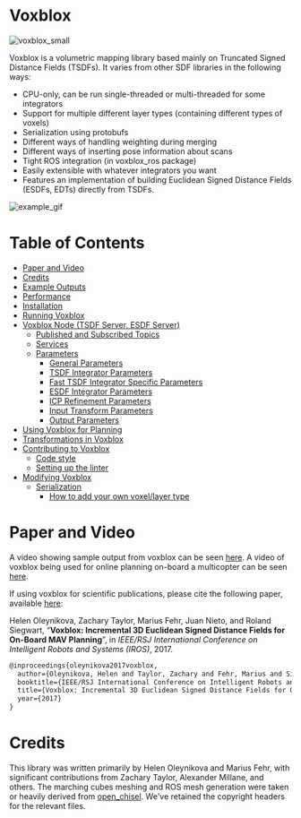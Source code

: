 # Voxblox

![voxblox_small](https://cloud.githubusercontent.com/assets/5616392/15180357/536a8776-1781-11e6-8c1d-f2dfa34b1408.gif)

Voxblox is a volumetric mapping library based mainly on Truncated Signed Distance Fields (TSDFs). It varies from other SDF libraries in the following ways:
 * CPU-only, can be run single-threaded or multi-threaded for some integrators
 * Support for multiple different layer types (containing different types of voxels)
 * Serialization using protobufs
 * Different ways of handling weighting during merging
 * Different ways of inserting pose information about scans
 * Tight ROS integration (in voxblox_ros package)
 * Easily extensible with whatever integrators you want
 * Features an implementation of building Euclidean Signed Distance Fields (ESDFs, EDTs) directly from TSDFs.

![example_gif](http://i.imgur.com/2wLztFm.gif)

# Table of Contents
* [Paper and Video](#paper-and-video)
* [Credits](#credits)
* [Example Outputs](https://github.com/ethz-asl/voxblox/wiki/Example-Outputs)
* [Performance](https://github.com/ethz-asl/voxblox/wiki/Performance)
* [Installation](https://github.com/ethz-asl/voxblox/wiki/Installation)
* [Running Voxblox](https://github.com/ethz-asl/voxblox/wiki/Running-Voxblox)
* [Voxblox Node (TSDF Server, ESDF Server)](https://github.com/ethz-asl/voxblox/wiki/The-Voxblox-Node)
  * [Published and Subscribed Topics](https://github.com/ethz-asl/voxblox/wiki/The-Voxblox-Node/#published-and-subscribed-topics)
  * [Services](https://github.com/ethz-asl/voxblox/wiki/The-Voxblox-Node/#services)
  * [Parameters](https://github.com/ethz-asl/voxblox/wiki/The-Voxblox-Node#parameters)
    * [General Parameters](https://github.com/ethz-asl/voxblox/wiki/The-Voxblox-Node/#general-parameters)
    * [TSDF Integrator Parameters](https://github.com/ethz-asl/voxblox/wiki/The-Voxblox-Node/#tsdf-integrator-parameters)
    * [Fast TSDF Integrator Specific Parameters](https://github.com/ethz-asl/voxblox/wiki/The-Voxblox-Node/#fast-tsdf-integrator-specific-parameters)
    * [ESDF Integrator Parameters](https://github.com/ethz-asl/voxblox/wiki/The-Voxblox-Node/#esdf-integrator-parameters)
    * [ICP Refinement Parameters](https://github.com/ethz-asl/voxblox/wiki/The-Voxblox-Node/#icp-refinement-parameters)
    * [Input Transform Parameters](https://github.com/ethz-asl/voxblox/wiki/The-Voxblox-Node/#input-transform-parameters)
    * [Output Parameters](https://github.com/ethz-asl/voxblox/wiki/The-Voxblox-Node/#output-parameters)
* [Using Voxblox for Planning](https://github.com/ethz-asl/voxblox/wiki/Using-Voxblox-for-Planning)
* [Transformations in Voxblox](https://github.com/ethz-asl/voxblox/wiki/Transformations)
* [Contributing to Voxblox](https://github.com/ethz-asl/voxblox/wiki/Modifying-And-Contributing/#contributing-to-voxblox)
    * [Code style](https://github.com/ethz-asl/voxblox/wiki/Modifying-And-Contributing/#code-style)
    * [Setting up the linter](https://github.com/ethz-asl/voxblox/wiki/Modifying-And-Contributing/#setting-up-the-linter)
* [Modifying Voxblox](https://github.com/ethz-asl/voxblox/wiki/Modifying-And-Contributing/#modifying-voxblox)
  * [Serialization](https://github.com/ethz-asl/voxblox/wiki/Modifying-And-Contributing/#serialization)
    * [How to add your own voxel/layer type](https://github.com/ethz-asl/voxblox/wiki/Modifying-And-Contributing/#how-to-add-your-own-voxel-layer-type)

# Paper and Video
A video showing sample output from voxblox can be seen [here](https://www.youtube.com/watch?v=PlqT5zNsvwM).
A video of voxblox being used for online planning on-board a multicopter can be seen [here](https://youtu.be/lrGSwAPzMOQ).

If using voxblox for scientific publications, please cite the following paper, available [here](http://helenol.github.io/publications/iros_2017_voxblox.pdf):

Helen Oleynikova, Zachary Taylor, Marius Fehr, Juan Nieto, and Roland Siegwart, “**Voxblox: Incremental 3D Euclidean Signed Distance Fields for On-Board MAV Planning**”, in *IEEE/RSJ International Conference on Intelligent Robots and Systems (IROS)*, 2017.

```latex
@inproceedings{oleynikova2017voxblox,
  author={Oleynikova, Helen and Taylor, Zachary and Fehr, Marius and Siegwart, Roland and  Nieto, Juan},
  booktitle={IEEE/RSJ International Conference on Intelligent Robots and Systems (IROS)},
  title={Voxblox: Incremental 3D Euclidean Signed Distance Fields for On-Board MAV Planning},
  year={2017}
}
```

# Credits
This library was written primarily by Helen Oleynikova and Marius Fehr, with significant contributions from Zachary Taylor, Alexander Millane, and others. The marching cubes meshing and ROS mesh generation were taken or heavily derived from [open_chisel](https://github.com/personalrobotics/OpenChisel). We've retained the copyright headers for the relevant files.
